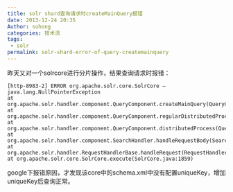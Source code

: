 ```yaml
---
title: solr shard查询请求时createMainQuery报错
date: 2013-12-24 20:35
Author: suhong
categories: 技术流
tags:
 - solr
permalink: solr-shard-error-of-query-createmainquery
---
```


昨天又对一个solrcore进行分片操作，结果查询请求时报错：

    [http-8983-2] ERROR org.apache.solr.core.SolrCore – java.lang.NullPointerException
    at org.apache.solr.handler.component.QueryComponent.createMainQuery(QueryComponent.java:759)
    at org.apache.solr.handler.component.QueryComponent.regularDistributedProcess(QueryComponent.java:612)
    at org.apache.solr.handler.component.QueryComponent.distributedProcess(QueryComponent.java:565)
    at org.apache.solr.handler.component.SearchHandler.handleRequestBody(SearchHandler.java:244)
    at org.apache.solr.handler.RequestHandlerBase.handleRequest(RequestHandlerBase.java:135)
    at org.apache.solr.core.SolrCore.execute(SolrCore.java:1859)

google下报错原因，才发现该core中的schema.xml中没有配置uniqueKey，增加uniqueKey后查询正常。

